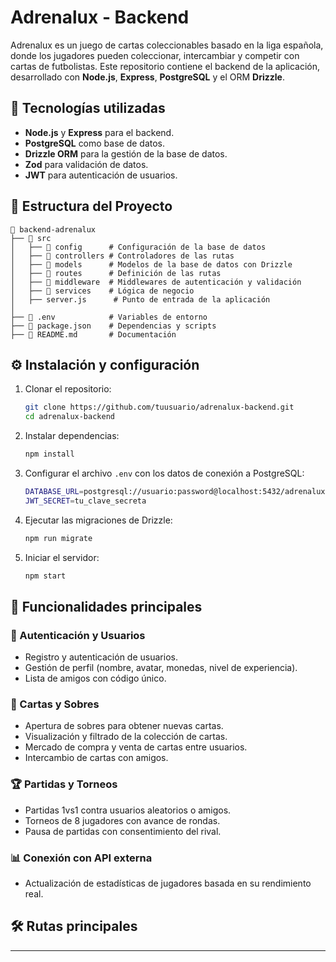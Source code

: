 # Adrenalux - Backend

Adrenalux es un juego de cartas coleccionables basado en la liga española, donde los jugadores pueden coleccionar, intercambiar y competir con cartas de futbolistas. Este repositorio contiene el backend de la aplicación, desarrollado con **Node.js**, **Express**, **PostgreSQL** y el ORM **Drizzle**.

## 🚀 Tecnologías utilizadas

- **Node.js** y **Express** para el backend.
- **PostgreSQL** como base de datos.
- **Drizzle ORM** para la gestión de la base de datos.
- **Zod** para validación de datos.
- **JWT** para autenticación de usuarios.

## 📂 Estructura del Proyecto

```
📁 backend-adrenalux
├── 📁 src
│   ├── 📁 config      # Configuración de la base de datos
│   ├── 📁 controllers # Controladores de las rutas
│   ├── 📁 models      # Modelos de la base de datos con Drizzle
│   ├── 📁 routes      # Definición de las rutas
│   ├── 📁 middleware  # Middlewares de autenticación y validación
│   ├── 📁 services    # Lógica de negocio
│   ├── server.js      # Punto de entrada de la aplicación
│
├── 📄 .env            # Variables de entorno
├── 📄 package.json    # Dependencias y scripts
├── 📄 README.md       # Documentación
```

## ⚙️ Instalación y configuración

1. Clonar el repositorio:
   ```sh
   git clone https://github.com/tuusuario/adrenalux-backend.git
   cd adrenalux-backend
   ```

2. Instalar dependencias:
   ```sh
   npm install
   ```

3. Configurar el archivo `.env` con los datos de conexión a PostgreSQL:
   ```sh
   DATABASE_URL=postgresql://usuario:password@localhost:5432/adrenalux
   JWT_SECRET=tu_clave_secreta
   ```

4. Ejecutar las migraciones de Drizzle:
   ```sh
   npm run migrate
   ```

5. Iniciar el servidor:
   ```sh
   npm start
   ```

## 📌 Funcionalidades principales

### 🔐 Autenticación y Usuarios
- Registro y autenticación de usuarios.
- Gestión de perfil (nombre, avatar, monedas, nivel de experiencia).
- Lista de amigos con código único.

### 🎴 Cartas y Sobres
- Apertura de sobres para obtener nuevas cartas.
- Visualización y filtrado de la colección de cartas.
- Mercado de compra y venta de cartas entre usuarios.
- Intercambio de cartas con amigos.

### 🏆 Partidas y Torneos
- Partidas 1vs1 contra usuarios aleatorios o amigos.
- Torneos de 8 jugadores con avance de rondas.
- Pausa de partidas con consentimiento del rival.

### 📊 Conexión con API externa
- Actualización de estadísticas de jugadores basada en su rendimiento real.

## 🛠️ Rutas principales


---


